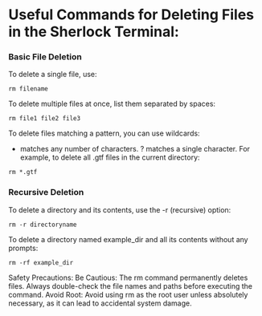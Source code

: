 # **Useful Commands for Deleting Files in the Sherlock Terminal:**

### Basic File Deletion

To delete a single file, use:
```
rm filename
```

To delete multiple files at once, list them separated by spaces:
```
rm file1 file2 file3
```

To delete files matching a pattern, you can use wildcards:

* matches any number of characters.
? matches a single character.
For example, to delete all .gtf files in the current directory:
```
rm *.gtf
```

### Recursive Deletion
To delete a directory and its contents, use the -r (recursive) option:
```
rm -r directoryname
```
To delete a directory named example_dir and all its contents without any prompts:
```
rm -rf example_dir
```

Safety Precautions:
Be Cautious: The rm command permanently deletes files. Always double-check the file names and paths before executing the command.
Avoid Root: Avoid using rm as the root user unless absolutely necessary, as it can lead to accidental system damage.
